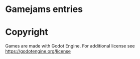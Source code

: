 # Gamejams entries

# Copyright 
Games are made with Godot Engine. For additional license see https://godotengine.org/license
